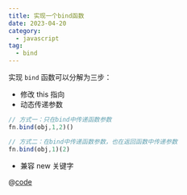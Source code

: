 ```yaml
---
title: 实现一个bind函数
date: 2023-04-20
category:
  - javascript
tag:
  - bind
---
```


实现 `bind` 函数可以分解为三步：
- 修改 this 指向
- 动态传递参数
```js
// 方式一：只在bind中传递函数参数
fn.bind(obj,1,2)()

// 方式二：在bind中传递函数参数，也在返回函数中传递参数
fn.bind(obj,1)(2)
```
- 兼容 new 关键字


@[code](./myBind.js)
